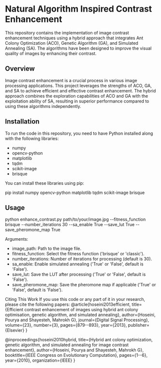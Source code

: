 # Natural Algorithm Inspired Contrast Enhancement

This repository contains the implementation of image contrast enhancement techniques using a hybrid approach that integrates Ant Colony Optimization (ACO), Genetic Algorithm (GA), and Simulated Annealing (SA). The algorithms have been designed to improve the visual quality of images by enhancing their contrast.

## Overview

Image contrast enhancement is a crucial process in various image processing applications. This project leverages the strengths of ACO, GA, and SA to achieve efficient and effective contrast enhancement. The hybrid approach combines the exploration capabilities of ACO and GA with the exploitation ability of SA, resulting in superior performance compared to using these algorithms independently.

## Installation

To run the code in this repository, you need to have Python installed along with the following libraries:
- numpy
- opencv-python
- matplotlib
- tqdm
- scikit-image
- brisque

You can install these libraries using pip:

pip install numpy opencv-python matplotlib tqdm scikit-image brisque

## Usage

python enhance_contrast.py path/to/your/image.jpg --fitness_function brisque --number_iterations 30 --sa_enable True --save_lut True --save_pheromone_map True

Arguments:
- image_path: Path to the image file.
- fitness_function: Select the fitness function ('brisque' or 'classic').
- number_iterations: Number of iterations for processing (default is 30).
- sa_enable: Enable simulated annealing ('True' or 'False', default is 'False').
- save_lut: Save the LUT after processing ('True' or 'False', default is 'False').
- save_pheromone_map: Save the pheromone map if applicable ('True' or 'False', default is 'False').

Citing This Work
If you use this code or any part of it in your research, please cite the following papers:
@article{hoseini2013efficient,
  title={Efficient contrast enhancement of images using hybrid ant colony optimisation, genetic algorithm, and simulated annealing},
  author={Hoseini, Pourya and Shayesteh, Mahrokh G},
  journal={Digital Signal Processing},
  volume={23},
  number={3},
  pages={879--893},
  year={2013},
  publisher={Elsevier}
}

@inproceedings{hoseini2010hybrid,
  title={Hybrid ant colony optimization, genetic algorithm, and simulated annealing for image contrast enhancement},
  author={Hoseini, Pourya and Shayesteh, Mahrokh G},
  booktitle={IEEE Congress on Evolutionary Computation},
  pages={1--6},
  year={2010},
  organization={IEEE}
}

